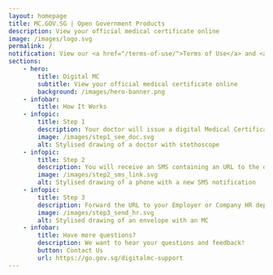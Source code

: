```yaml
---
layout: homepage
title: MC.GOV.SG | Open Government Products
description: View your official medical certificate online
image: /images/logo.svg
permalink: /
notification: View our <a href="/terms-of-use/">Terms of Use</a> and <a href="/privacy/">Privacy Policy</a>. <strong>Never make payments through the DigiMC SMS. DigiMC does not collect any payments.</strong>
sections:
    - hero:
        title: Digital MC
        subtitle: View your official medical certificate online
        background: /images/hero-banner.png
    - infobar:
        title: How It Works
    - infopic:
        title: Step 1
        description: Your doctor will issue a digital Medical Certificate (MC)
        image: /images/step1_see_doc.svg
        alt: Stylised drawing of a doctor with stethoscope
    - infopic:
        title: Step 2
        description: You will receive an SMS containing an URL to the digital MC. Key in your DOB to do a one-time unlock on the URL.
        image: /images/step2_sms_link.svg
        alt: Stylised drawing of a phone with a new SMS notification
    - infopic:
        title: Step 3
        description: Forward the URL to your Employer or Company HR department. If your employer has queries, check out our Employer FAQ linked below.
        image: /images/step3_send_hr.svg
        alt: Stylised drawing of an envelope with an MC
    - infobar:
        title: Have more questions?
        description: We want to hear your questions and feedback!
        button: Contact Us
        url: https://go.gov.sg/digitalmc-support
---
```

